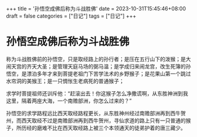 +++
title = '孙悟空成佛后称为斗战胜佛'
date = 2023-10-31T15:45:46+08:00
draft = false
categories = ["日记"]
tags = ["日记"]
+++


# 孙悟空成佛后称为斗战胜佛

称为斗战胜佛前的孙悟空，只是取经路上的孙行者；是压在五行山下的泼猴；是大闹天宫的齐天大圣；是管理天庭马场的弼马温；是学成归来闹龙宫，改生死簿的孙悟空，是漂泊多年才来到菩提老祖门下苦学法术的乡野猴子；是花果山第一个跳过水帘洞的美猴王；是一只惆怅生老病死的普通猴子；



 

求学时菩提祖师还训斥他：“赶滚出去！你这猴子怎么净撒谎啊，从东胜神洲到我这里，隔着两座大海，一个南赡部洲，你怎么过来的？”

孙悟空的求学路程远比西天取经路程更长，从东胜神州经过南赡部洲再到西牛贺州，而西天取经不过是南赡部洲再到西牛贺州，寻仙求道的路上只有一只普通的猴子，所历经的磨难不比在西天取经路上被三个本领通天的徒弟护着的唐三藏少。